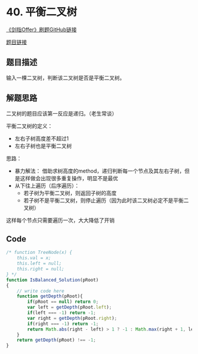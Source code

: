 # 40. 平衡二叉树
[《剑指Offer》刷题GitHub链接](https://github.com/zhning12/Coding-Interviews)

[题目链接](https://www.nowcoder.com/practice/8b3b95850edb4115918ecebdf1b4d222?tpId=13&tqId=11192&tPage=2&rp=2&ru=/ta/coding-interviews&qru=/ta/coding-interviews/question-ranking)

## 题目描述

输入一棵二叉树，判断该二叉树是否是平衡二叉树。

## 解题思路

二叉树的题目应该第一反应是递归。（老生常谈）

平衡二叉树的定义：
- 左右子树高度差不超过1
- 左右子树也是平衡二叉树

思路：
- 暴力解法： 借助求树高度的method，递归判断每一个节点及其左右子树，但是这样做会出现很多重复操作，明显不是最优
- 从下往上遍历（后序遍历）：
  - 若子树为平衡二叉树，则返回子树的高度
  - 若子树不是平衡二叉树，则停止遍历（因为此时该二叉树必定不是平衡二叉树）

这样每个节点只需要遍历一次，大大降低了开销

## Code


```javascript
/* function TreeNode(x) {
    this.val = x;
    this.left = null;
    this.right = null;
} */
function IsBalanced_Solution(pRoot)
{
    // write code here
    function getDepth(pRoot){
        if(pRoot == null) return 0;
        var left = getDepth(pRoot.left);
        if(left === -1) return -1;
        var right = getDepth(pRoot.right);
        if(right === -1) return -1;
        return Math.abs(right - left) > 1 ? -1 : Math.max(right + 1, left + 1);
    }
    return getDepth(pRoot) !== -1;
}
```